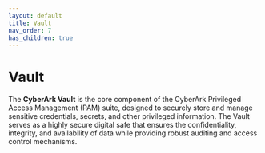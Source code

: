 ```yaml
---
layout: default
title: Vault
nav_order: 7
has_children: true
---
```

# Vault


The **CyberArk Vault** is the core component of the CyberArk Privileged Access Management (PAM) suite, designed to securely store and manage sensitive credentials, secrets, and other privileged information. The Vault serves as a highly secure digital safe that ensures the confidentiality, integrity, and availability of data while providing robust auditing and access control mechanisms.
